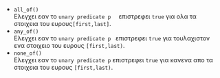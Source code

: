 * ```all_of()``` <br>
Ελεγχει εαν το ```unary predicate p  ``` επιστρεφει  ```true``` για ολα τα στοιχεια του ευρους```[first,last]```.<br>
* ```any_of()```<br>
Eλεγχει εαν το ```unary predicate p ``` επιστρεφει ```true```  για τουλαχιστον ενα στοιχειο του ευρους ```[first,last)```.<br>
* ```none_of()``` <br>
Ελεγχει εαν το ```unary predicate p``` επιστρεφει ```true``` για κανενα απο τα στοιχεια του ευρους ```[first,last)```.

